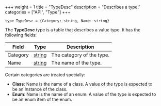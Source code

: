 +++
weight = 1
title = "TypeDesc"
description = "Describes a type."
categories = ["API", "Type"]
+++

`type TypeDesc = {Category: string, Name: string}`

The **TypeDesc** type is a table that describes a value type. It has the
following fields:

| Field | Type | Description |
| --- | --- | --- |
| Category | [string](/api/types/string) | The category of the type. |
| Name | [string](/api/types/string) | The name of the type. |

Certain categories are treated specially:

- **Class**: Name is the name of a class. A value of the type is expected
  to be an Instance of the class.
- **Enum**: Name is the name of an enum. A value of the type is expected to
  be an enum item of the enum.